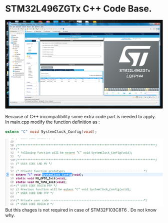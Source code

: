 # STM32L496ZGTx C++ Code Base.
<img alt="NO IMAGE" src="STM32L496.png"><br>

Because of C++ incompatibility some extra code part is needed to apply. <br /> 
In main.cpp modify the function definition as :<br />
```c
extern "C" void SystemClock_Config(void);
```
<img alt="NO IMAGE" src="SystemClock_Config.png"><br>
But this chages is not required in case of STM32F103C8T6 . Do not know why.<br />

